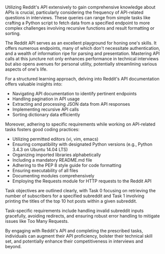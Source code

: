 Utilizing Reddit's API extensively to gain comprehensive knowledge about APIs is crucial, particularly considering the frequency of API-related questions in interviews. These queries can range from simple tasks like crafting a Python script to fetch data from a specified endpoint to more complex challenges involving recursive functions and result formatting or sorting.

The Reddit API serves as an excellent playground for honing one's skills. It offers numerous endpoints, many of which don't necessitate authentication, and a wealth of information ripe for parsing and presentation. Mastering API calls at this juncture not only enhances performance in technical interviews but also opens avenues for personal utility, potentially streamlining various aspects of one's life.

For a structured learning approach, delving into Reddit's API documentation offers valuable insights into:

- Navigating API documentation to identify pertinent endpoints
- Handling pagination in API usage
- Extracting and processing JSON data from API responses
- Implementing recursive API calls
- Sorting dictionary data efficiently

Moreover, adhering to specific requirements while working on API-related tasks fosters good coding practices:

- Utilizing permitted editors (vi, vim, emacs)
- Ensuring compatibility with designated Python versions (e.g., Python 3.4.3 on Ubuntu 14.04 LTS)
- Organizing imported libraries alphabetically
- Including a mandatory README.md file
- Adhering to the PEP 8 style guide for code formatting
- Ensuring executability of all files
- Documenting modules comprehensively
- Employing the Requests module for HTTP requests to the Reddit API

Task objectives are outlined clearly, with Task 0 focusing on retrieving the number of subscribers for a specified subreddit and Task 1 involving printing the titles of the top 10 hot posts within a given subreddit.

Task-specific requirements include handling invalid subreddit inputs gracefully, avoiding redirects, and ensuring robust error handling to mitigate issues like Too Many Requests.

By engaging with Reddit's API and completing the prescribed tasks, individuals can augment their API proficiency, bolster their technical skill set, and potentially enhance their competitiveness in interviews and beyond.
